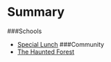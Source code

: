 # Summary
###Schools
* [Special Lunch](special_lunch.md)
###Community
* [The Haunted Forest](thehauntedforest.md)

